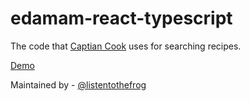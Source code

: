 # edamam-react-typescript

The code that [Captian Cook](https://github.com/listentothefrog/captaincook) uses for searching recipes.

[Demo](https://user-images.githubusercontent.com/66846202/129982183-ee6d1c4d-3eaf-4e4e-884d-073c0defd657.mov)

Maintained by - [@listentothefrog](https://github.com/listentothefrog)

